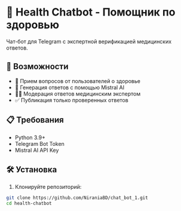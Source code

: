# 🏥 Health Chatbot - Помощник по здоровью

Чат-бот для Telegram с экспертной верификацией медицинских ответов.

## 🚀 Возможности

- 🤖 Прием вопросов от пользователей о здоровье
- 🧠 Генерация ответов с помощью Mistral AI
- 👨‍⚕️ Модерация ответов медицинским экспертом
- ✅ Публикация только проверенных ответов

## 📋 Требования

- Python 3.9+
- Telegram Bot Token
- Mistral AI API Key

## 🛠 Установка

1. Клонируйте репозиторий:
```bash
git clone https://github.com/NiraniaBD/chat_bot_1.git
cd health-chatbot